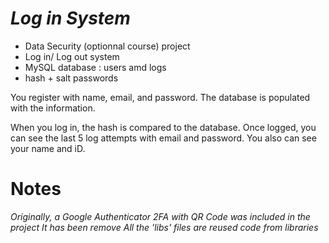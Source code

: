 # ***Log in System***

* Data Security (optionnal course) project
* Log in/ Log out system
* MySQL database : users amd logs
* hash + salt passwords
  
You register with name, email, and password.
The database is populated with the information.

When you log in, the hash is compared to the database.
Once logged, you can see the last 5 log attempts with email and password. You also can see your name and iD.


# Notes
*Originally, a Google Authenticator 2FA with QR Code was included in the project*
*It has been remove*
*All the 'libs' files are reused code from libraries*
